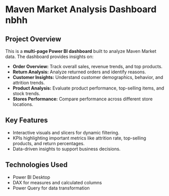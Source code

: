 # Maven Market Analysis Dashboard nbhh

## Project Overview
This is a **multi-page Power BI dashboard** built to analyze Maven Market data. The dashboard provides insights on:

- **Order Overview:** Track overall sales, revenue trends, and top products.
- **Return Analysis:** Analyze returned orders and identify reasons.
- **Customer Insights:** Understand customer demographics, behavior, and attrition trends.
- **Product Analysis:** Evaluate product performance, top-selling items, and stock trends.
- **Stores Performance:** Compare performance across different store locations.

## Key Features
- Interactive visuals and slicers for dynamic filtering.
- KPIs highlighting important metrics like attrition rate, top-selling products, and return percentages.
- Data-driven insights to support business decisions.

## Technologies Used
- Power BI Desktop
- DAX for measures and calculated columns
- Power Query for data transformation
